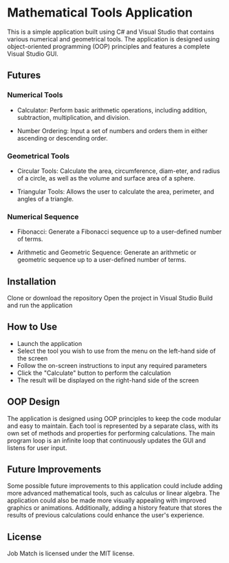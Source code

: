 
# Mathematical Tools Application

This is a simple application built using C# and Visual Studio that contains various numerical and geometrical tools. The application is designed using object-oriented programming (OOP) principles and features a complete Visual Studio GUI.


## Futures

### Numerical Tools
- Calculator: Perform basic arithmetic operations, including addition, subtraction, multiplication, and division.

- Number Ordering: Input a set of numbers and orders them in either ascending or descending order.

### Geometrical Tools
- Circular Tools: Calculate the area, circumference, diam-eter, and radius of a circle, as well as the volume and surface area of a sphere.

- Triangular Tools: Allows the user to calculate the area, perimeter, and angles of a triangle.

### Numerical Sequence
- Fibonacci: Generate a Fibonacci sequence up to a user-defined number of terms.

- Arithmetic and Geometric Sequence: Generate an arithmetic or geometric sequence up to a user-defined number of terms.

## Installation

Clone or download the repository
Open the project in Visual Studio
Build and run the application
## How to Use

- Launch the application
- Select the tool you wish to use from the menu on the left-hand side of the screen
- Follow the on-screen instructions to input any required parameters
- Click the "Calculate" button to perform the calculation
- The result will be displayed on the right-hand side of the screen

## OOP Design

The application is designed using OOP principles to keep the code modular and easy to maintain. Each tool is represented by a separate class, with its own set of methods and properties for performing calculations. The main program loop is an infinite loop that continuously updates the GUI and listens for user input.


## Future Improvements

Some possible future improvements to this application could include adding more advanced mathematical tools, such as calculus or linear algebra. The application could also be made more visually appealing with improved graphics or animations. Additionally, adding a history feature that stores the results of previous calculations could enhance the user's experience.
## License

Job Match is licensed under the MIT license.